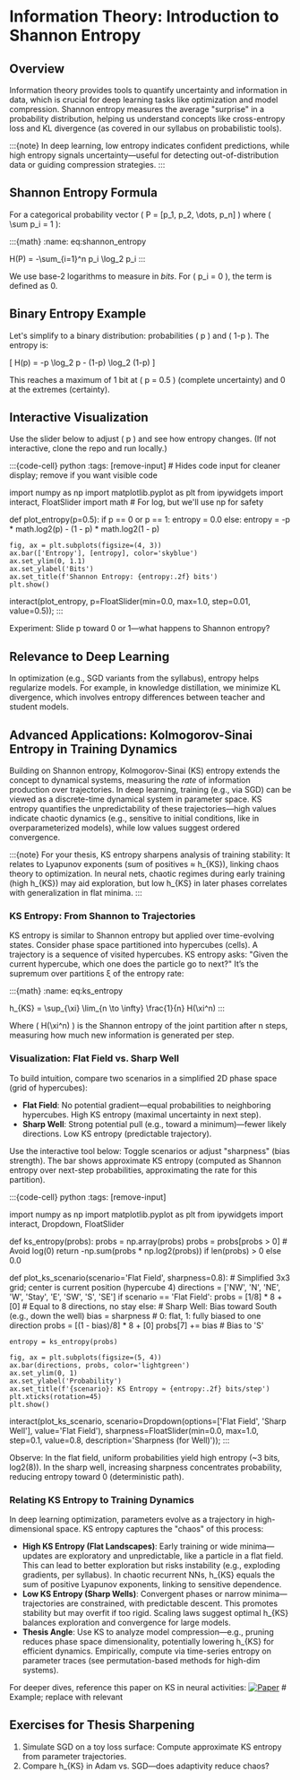 # Information Theory: Introduction to Shannon Entropy

## Overview
Information theory provides tools to quantify uncertainty and information in data, which is crucial for deep learning tasks like optimization and model compression. Shannon entropy measures the average "surprise" in a probability distribution, helping us understand concepts like cross-entropy loss and KL divergence (as covered in our syllabus on probabilistic tools).

:::{note}
In deep learning, low entropy indicates confident predictions, while high entropy signals uncertainty—useful for detecting out-of-distribution data or guiding compression strategies.
:::

## Shannon Entropy Formula
For a categorical probability vector \( P = [p_1, p_2, \dots, p_n] \) where \( \sum p_i = 1 \):

:::{math}
:name: eq:shannon_entropy

H(P) = -\sum_{i=1}^n p_i \log_2 p_i
:::

We use base-2 logarithms to measure in *bits*. For \( p_i = 0 \), the term is defined as 0.

## Binary Entropy Example
Let's simplify to a binary distribution: probabilities \( p \) and \( 1-p \). The entropy is:

\[ H(p) = -p \log_2 p - (1-p) \log_2 (1-p) \]

This reaches a maximum of 1 bit at \( p = 0.5 \) (complete uncertainty) and 0 at the extremes (certainty).

## Interactive Visualization
Use the slider below to adjust \( p \) and see how entropy changes. (If not interactive, clone the repo and run locally.)

:::{code-cell} python
:tags: [remove-input]  # Hides code input for cleaner display; remove if you want visible code

import numpy as np
import matplotlib.pyplot as plt
from ipywidgets import interact, FloatSlider
import math  # For log, but we'll use np for safety

def plot_entropy(p=0.5):
    if p == 0 or p == 1:
        entropy = 0.0
    else:
        entropy = -p * math.log2(p) - (1 - p) * math.log2(1 - p)
    
    fig, ax = plt.subplots(figsize=(4, 3))
    ax.bar(['Entropy'], [entropy], color='skyblue')
    ax.set_ylim(0, 1.1)
    ax.set_ylabel('Bits')
    ax.set_title(f'Shannon Entropy: {entropy:.2f} bits')
    plt.show()

interact(plot_entropy, p=FloatSlider(min=0.0, max=1.0, step=0.01, value=0.5));
:::

Experiment: Slide p toward 0 or 1—what happens to Shannon entropy?

## Relevance to Deep Learning
In optimization (e.g., SGD variants from the syllabus), entropy helps regularize models. For example, in knowledge distillation, we minimize KL divergence, which involves entropy differences between teacher and student models.

## Advanced Applications: Kolmogorov-Sinai Entropy in Training Dynamics

Building on Shannon entropy, Kolmogorov-Sinai (KS) entropy extends the concept to dynamical systems, measuring the *rate* of information production over trajectories. In deep learning, training (e.g., via SGD) can be viewed as a discrete-time dynamical system in parameter space. KS entropy quantifies the unpredictability of these trajectories—high values indicate chaotic dynamics (e.g., sensitive to initial conditions, like in overparameterized models), while low values suggest ordered convergence.

:::{note}
For your thesis, KS entropy sharpens analysis of training stability: It relates to Lyapunov exponents (sum of positives ≈ h_{KS}), linking chaos theory to optimization. In neural nets, chaotic regimes during early training (high h_{KS}) may aid exploration, but low h_{KS} in later phases correlates with generalization in flat minima.
:::

### KS Entropy: From Shannon to Trajectories
KS entropy is similar to Shannon entropy but applied over time-evolving states. Consider phase space partitioned into hypercubes (cells). A trajectory is a sequence of visited hypercubes. KS entropy asks: "Given the current hypercube, which one does the particle go to next?" It’s the supremum over partitions ξ of the entropy rate:

:::{math}
:name: eq:ks_entropy

h_{KS} = \sup_{\xi} \lim_{n \to \infty} \frac{1}{n} H(\xi^n)
:::

Where \( H(\xi^n) \) is the Shannon entropy of the joint partition after n steps, measuring how much new information is generated per step.

### Visualization: Flat Field vs. Sharp Well
To build intuition, compare two scenarios in a simplified 2D phase space (grid of hypercubes):
- **Flat Field**: No potential gradient—equal probabilities to neighboring hypercubes. High KS entropy (maximal uncertainty in next step).
- **Sharp Well**: Strong potential pull (e.g., toward a minimum)—fewer likely directions. Low KS entropy (predictable trajectory).

Use the interactive tool below: Toggle scenarios or adjust "sharpness" (bias strength). The bar shows approximate KS entropy (computed as Shannon entropy over next-step probabilities, approximating the rate for this partition).

:::{code-cell} python
:tags: [remove-input]

import numpy as np
import matplotlib.pyplot as plt
from ipywidgets import interact, Dropdown, FloatSlider

def ks_entropy(probs):
    probs = np.array(probs)
    probs = probs[probs > 0]  # Avoid log(0)
    return -np.sum(probs * np.log2(probs)) if len(probs) > 0 else 0.0

def plot_ks_scenario(scenario='Flat Field', sharpness=0.8):
    # Simplified 3x3 grid; center is current position (hypercube 4)
    directions = ['NW', 'N', 'NE', 'W', 'Stay', 'E', 'SW', 'S', 'SE']
    if scenario == 'Flat Field':
        probs = [1/8] * 8 + [0]  # Equal to 8 directions, no stay
    else:  # Sharp Well: Bias toward South (e.g., down the well)
        bias = sharpness  # 0: flat, 1: fully biased to one direction
        probs = [(1 - bias)/8] * 8 + [0]
        probs[7] += bias  # Bias to 'S'
    
    entropy = ks_entropy(probs)
    
    fig, ax = plt.subplots(figsize=(5, 4))
    ax.bar(directions, probs, color='lightgreen')
    ax.set_ylim(0, 1)
    ax.set_ylabel('Probability')
    ax.set_title(f'{scenario}: KS Entropy ≈ {entropy:.2f} bits/step')
    plt.xticks(rotation=45)
    plt.show()

interact(plot_ks_scenario, 
         scenario=Dropdown(options=['Flat Field', 'Sharp Well'], value='Flat Field'),
         sharpness=FloatSlider(min=0.0, max=1.0, step=0.1, value=0.8, description='Sharpness (for Well)'));
:::

Observe: In the flat field, uniform probabilities yield high entropy (~3 bits, log2(8)). In the sharp well, increasing sharpness concentrates probability, reducing entropy toward 0 (deterministic path).

### Relating KS Entropy to Training Dynamics
In deep learning optimization, parameters evolve as a trajectory in high-dimensional space. KS entropy captures the "chaos" of this process:
- **High KS Entropy (Flat Landscapes)**: Early training or wide minima—updates are exploratory and unpredictable, like a particle in a flat field. This can lead to better exploration but risks instability (e.g., exploding gradients, per syllabus). In chaotic recurrent NNs, h_{KS} equals the sum of positive Lyapunov exponents, linking to sensitive dependence.
- **Low KS Entropy (Sharp Wells)**: Convergent phases or narrow minima—trajectories are constrained, with predictable descent. This promotes stability but may overfit if too rigid. Scaling laws suggest optimal h_{KS} balances exploration and convergence for large models.
- **Thesis Angle**: Use KS to analyze model compression—e.g., pruning reduces phase space dimensionality, potentially lowering h_{KS} for efficient dynamics. Empirically, compute via time-series entropy on parameter traces (see permutation-based methods for high-dim systems).

For deeper dives, reference this paper on KS in neural activities:
[![Paper](arxiv.png)](https://arxiv.org/abs/2006.02427)  # Example; replace with relevant

## Exercises for Thesis Sharpening
1. Simulate SGD on a toy loss surface: Compute approximate KS entropy from parameter trajectories.
2. Compare h_{KS} in Adam vs. SGD—does adaptivity reduce chaos?